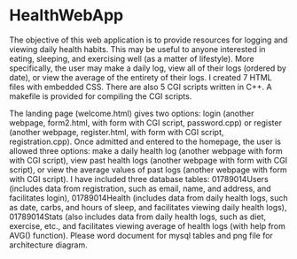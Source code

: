 # HealthWebApp
The objective of this web application is to provide resources for logging and viewing daily health habits. This may be useful to
anyone interested in eating, sleeping, and exercising well (as a matter of lifestyle). More specifically, the user may make a daily
log, view all of their logs (ordered by date), or view the average of the entirety of their logs. I created 7 HTML files with embedded
CSS. There are also 5 CGI scripts written in C++. A makefile is provided for compiling the CGI scripts.

The landing page (welcome.html) gives two options: login (another webpage,
form2.html, with form with CGI script, password.cpp) or register (another webpage, register.html, with form with CGI script,
registration.cpp). Once admitted and entered to the homepage, the user is allowed three options: make a daily health log (another
webpage with form with CGI script), view past health logs (another webpage with form with CGI script), or view the average
values of past logs (another webpage with form with CGI script). I have included three database tables: 01789014Users (includes
data from registration, such as email, name, and address, and facilitates login), 01789014Health (includes data from daily health
logs, such as date, carbs, and hours of sleep, and facilitates viewing daily health logs), 01789014Stats (also includes data from
daily health logs, such as diet, exercise, etc., and facilitates viewing average of health logs (with help from AVG() function).
Please word document for mysql tables and png file for architecture diagram.
